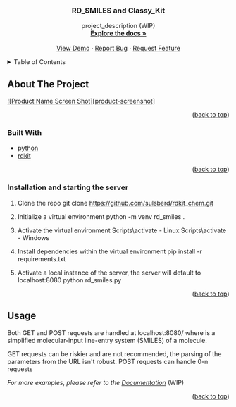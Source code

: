 <div id="top"></div>

<h3 align="center">RD_SMILES and Classy_Kit</h3>

  <p align="center">
    project_description (WIP)
    <br />
    <a href="https://github.com/github_username/repo_name"><strong>Explore the docs »</strong></a>
    <br />
    <br />
    <a href="https://github.com/github_username/repo_name">View Demo</a>
    ·
    <a href="https://github.com/github_username/repo_name/issues">Report Bug</a>
    ·
    <a href="https://github.com/github_username/repo_name/issues">Request Feature</a>
  </p>
</div>



<!-- TABLE OF CONTENTS -->
<details>
  <summary>Table of Contents</summary>
  <ol>
    <li>
      <a href="#about-the-project">About The Project</a>
      <ul>
        <li><a href="#built-with">Built With</a></li>
      </ul>
    </li>
    <li>
      <a href="#getting-started">Getting Started</a>
      <ul>
        <li><a href="#prerequisites">Prerequisites</a></li>
        <li><a href="#installation">Installation</a></li>
      </ul>
    </li>
    <li><a href="#usage">Usage</a></li>
    <li><a href="#roadmap">Roadmap</a></li>
    <li><a href="#contributing">Contributing</a></li>
    <li><a href="#license">License</a></li>
    <li><a href="#contact">Contact</a></li>
    <li><a href="#acknowledgments">Acknowledgments</a></li>
  </ol>
</details>



<!-- ABOUT THE PROJECT -->
## About The Project

[![Product Name Screen Shot][product-screenshot]](https://example.com)


<p align="right">(<a href="#top">back to top</a>)</p>



### Built With

* [python](https://python.org/)
* [rdkit](https://rdkit.org/)

<p align="right">(<a href="#top">back to top</a>)</p>



<!-- GETTING STARTED -->
### Installation and starting the server

1. Clone the repo
   git clone https://github.com/sulsberd/rdkit_chem.git
   
2. Initialize a virtual environment
   python -m venv rd_smiles .
   
3. Activate the virtual environment
   Scripts\activate - Linux
   Scripts\activate - Windows
   
4. Install dependencies within the virtual environment
   pip install -r requirements.txt
   
5. Activate a local instance of the server, the server will default to localhost:8080
   python rd_smiles.py

<p align="right">(<a href="#top">back to top</a>)</p>



<!-- USAGE EXAMPLES -->
## Usage

Both GET and POST requests are handled at localhost:8080/<smiles> where <smiles> is a simplified molecular-input line-entry system (SMILES) of a molecule.  

GET requests can be riskier and are not recommended, the parsing of the parameters from the URL isn't robust.
POST requests can handle 0-n requests

_For more examples, please refer to the [Documentation](https://example.com)_ (WIP)

<p align="right">(<a href="#top">back to top</a>)</p>





